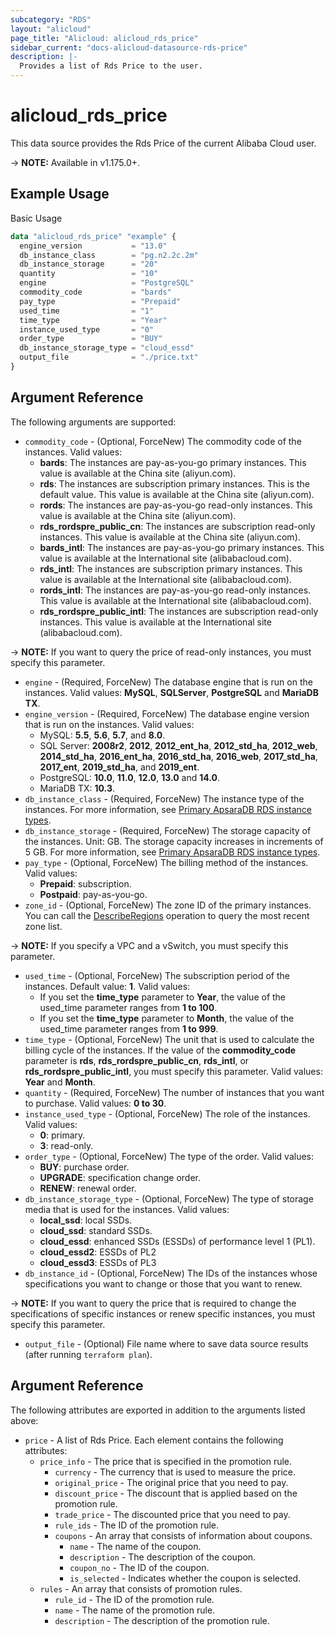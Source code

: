 ```yaml
---
subcategory: "RDS"
layout: "alicloud"
page_title: "Alicloud: alicloud_rds_price"
sidebar_current: "docs-alicloud-datasource-rds-price"
description: |-
  Provides a list of Rds Price to the user.
---
```


# alicloud\_rds\_price

This data source provides the Rds Price of the current Alibaba Cloud user.

-> **NOTE:** Available in v1.175.0+.

## Example Usage

Basic Usage

```terraform
data "alicloud_rds_price" "example" {
  engine_version           = "13.0"
  db_instance_class        = "pg.n2.2c.2m"
  db_instance_storage      = "20"
  quantity                 = "10"
  engine                   = "PostgreSQL"
  commodity_code           = "bards"
  pay_type                 = "Prepaid"
  used_time                = "1"
  time_type                = "Year"
  instance_used_type       = "0"
  order_type               = "BUY"
  db_instance_storage_type = "cloud_essd"
  output_file              = "./price.txt"
}
```

## Argument Reference

The following arguments are supported:

* `commodity_code` - (Optional, ForceNew) The commodity code of the instances. Valid values:
  * **bards**: The instances are pay-as-you-go primary instances. This value is available at the China site (aliyun.com).
  * **rds**: The instances are subscription primary instances. This is the default value. This value is available at the China site (aliyun.com).
  * **rords**: The instances are pay-as-you-go read-only instances. This value is available at the China site (aliyun.com).
  * **rds_rordspre_public_cn**: The instances are subscription read-only instances. This value is available at the China site (aliyun.com).
  * **bards_intl**: The instances are pay-as-you-go primary instances. This value is available at the International site (alibabacloud.com).
  * **rds_intl**: The instances are subscription primary instances. This value is available at the International site (alibabacloud.com).
  * **rords_intl**: The instances are pay-as-you-go read-only instances. This value is available at the International site (alibabacloud.com).
  * **rds_rordspre_public_intl**: The instances are subscription read-only instances. This value is available at the International site (alibabacloud.com).
  
-> **NOTE:** If you want to query the price of read-only instances, you must specify this parameter.
* `engine` - (Required, ForceNew) The database engine that is run on the instances. Valid values: **MySQL**, **SQLServer**, **PostgreSQL** and **MariaDB TX**.
* `engine_version` - (Required, ForceNew) The database engine version that is run on the instances. Valid values:
  * MySQL: **5.5**, **5.6**, **5.7**, and **8.0**.
  * SQL Server: **2008r2**, **2012**, **2012_ent_ha**, **2012_std_ha**, **2012_web**, **2014_std_ha**, **2016_ent_ha**, **2016_std_ha**, **2016_web**, **2017_std_ha**, **2017_ent**, **2019_std_ha**, and **2019_ent**.
  * PostgreSQL: **10.0**, **11.0**, **12.0**, **13.0** and **14.0**.
  * MariaDB TX: **10.3**.
* `db_instance_class` - (Required, ForceNew) The instance type of the instances. For more information, see [Primary ApsaraDB RDS instance types](https://www.alibabacloud.com/help/en/apsaradb-for-rds/latest/primary-apsaradb-rds-instance-types).
* `db_instance_storage` - (Required, ForceNew) The storage capacity of the instances. Unit: GB. The storage capacity increases in increments of 5 GB. For more information, see [Primary ApsaraDB RDS instance types](https://www.alibabacloud.com/help/en/apsaradb-for-rds/latest/primary-apsaradb-rds-instance-types).
* `pay_type` - (Optional, ForceNew) The billing method of the instances. Valid values:
  * **Prepaid**: subscription.
  * **Postpaid**: pay-as-you-go.
* `zone_id` - (Optional, ForceNew) The zone ID of the primary instances. You can call the [DescribeRegions](https://www.alibabacloud.com/help/en/apsaradb-for-rds/latest/query-regions) operation to query the most recent zone list.
  
-> **NOTE:** If you specify a VPC and a vSwitch, you must specify this parameter.
* `used_time` - (Optional, ForceNew) The subscription period of the instances. Default value: **1**. Valid values:
  * If you set the **time_type** parameter to **Year**, the value of the used_time parameter ranges from **1 to 100**.
  * If you set the **time_type** parameter to **Month**, the value of the used_time parameter ranges from **1 to 999**.
* `time_type` - (Optional, ForceNew) The unit that is used to calculate the billing cycle of the instances. If the value of the **commodity_code** parameter is **rds**, **rds_rordspre_public_cn**, **rds_intl**, or **rds_rordspre_public_intl**, you must specify this parameter. Valid values: **Year** and **Month**.
* `quantity` - (Required, ForceNew) The number of instances that you want to purchase. Valid values: **0 to 30**.
* `instance_used_type` - (Optional, ForceNew) The role of the instances. Valid values:
  * **0**: primary.
  * **3**: read-only. 
* `order_type` - (Optional, ForceNew) The type of the order. Valid values:
  * **BUY**: purchase order.
  * **UPGRADE**: specification change order.
  * **RENEW**: renewal order.
* `db_instance_storage_type` - (Optional, ForceNew) The type of storage media that is used for the instances. Valid values:
  * **local_ssd**: local SSDs.
  * **cloud_ssd**: standard SSDs.
  * **cloud_essd**: enhanced SSDs (ESSDs) of performance level 1 (PL1).
  * **cloud_essd2**: ESSDs of PL2
  * **cloud_essd3**: ESSDs of PL3
* `db_instance_id` - (Optional, ForceNew) The IDs of the instances whose specifications you want to change or those that you want to renew.
  
-> **NOTE:** If you want to query the price that is required to change the specifications of specific instances or renew specific instances, you must specify this parameter.
* `output_file` - (Optional) File name where to save data source results (after running `terraform plan`).


## Argument Reference

The following attributes are exported in addition to the arguments listed above:

* `price` - A list of Rds Price. Each element contains the following attributes:
  * `price_info` - The price that is specified in the promotion rule.
    * `currency` - The currency that is used to measure the price.
    * `original_price` - The original price that you need to pay.
    * `discount_price` - The discount that is applied based on the promotion rule.
    * `trade_price` - The discounted price that you need to pay.
    * `rule_ids` - The ID of the promotion rule.
    * `coupons` - An array that consists of information about coupons.
      * `name` - The name of the coupon.
      * `description` - The description of the coupon.
      * `coupon_no` - The ID of the coupon.
      * `is_selected` - Indicates whether the coupon is selected.
  * `rules` - An array that consists of promotion rules.
    * `rule_id` - The ID of the promotion rule.
    * `name` - The name of the promotion rule.
    * `description` - The description of the promotion rule.